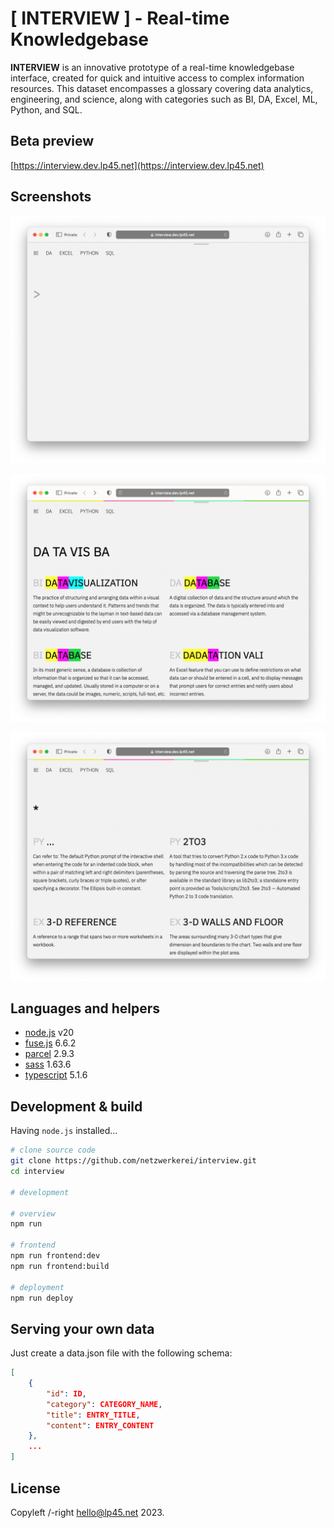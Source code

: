 
# [ INTERVIEW ] - Real-time Knowledgebase

**INTERVIEW**  is an innovative prototype of a real-time knowledgebase interface, created for quick and intuitive access to complex information resources. This dataset encompasses a glossary covering data analytics, engineering, and science, along with categories such as BI, DA, Excel, ML, Python, and SQL.

## Beta preview

[https://interview.dev.lp45.net](https://interview.dev.lp45.net)

## Screenshots

![screenshot](screenshot.png)

![screenshot2](screenshot2.png)

![screenshot3](screenshot3.png)


## Languages and helpers

- [node.js](https://nodejs.org/en) v20
- [fuse.js](https://www.fusejs.io) 6.6.2
- [parcel](https://en.parceljs.org/getting_started.html) 2.9.3
- [sass](https://sass-lang.com) 1.63.6
- [typescript](https://www.typescriptlang.org)  5.1.6


## Development & build

Having `node.js` installed...

```bash
# clone source code
git clone https://github.com/netzwerkerei/interview.git
cd interview

# development

# overview
npm run

# frontend
npm run frontend:dev
npm run frontend:build    

# deployment
npm run deploy
```

## Serving your own data

Just create a data.json file with the following schema:

```json
[
    {
        "id": ID,
        "category": CATEGORY_NAME,
        "title": ENTRY_TITLE,
        "content": ENTRY_CONTENT
    },
    ...
]
```

## License

Copyleft /-right hello@lp45.net 2023.
